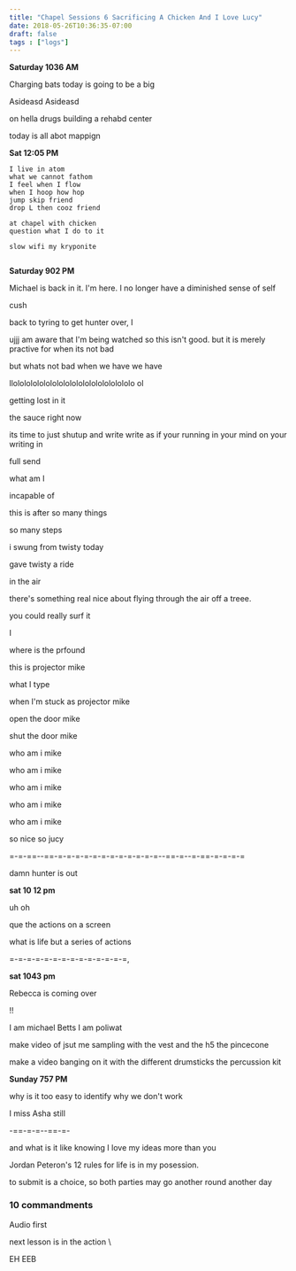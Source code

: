 ```yaml
---
title: "Chapel Sessions 6 Sacrificing A Chicken And I Love Lucy"
date: 2018-05-26T10:36:35-07:00
draft: false
tags : ["logs"]
---
```


**Saturday 1036 AM**

Charging bats today is going to be a big




Asideasd
Asideasd


on hella drugs building a rehabd center


today is all abot mappign



**Sat 12:05 PM**


```
I live in atom
what we cannot fathom
I feel when I flow
when I hoop how hop  
jump skip friend
drop L then cooz friend

at chapel with chicken
question what I do to it

slow wifi my kryponite


```


**Saturday 902 PM**

Michael is back in it. I'm here. I no longer
have a diminished sense of self

cush

back to tyring to get hunter over, I

ujjj am aware that I'm being watched so this isn't
good. but it is merely practive for when its not bad

but whats not bad
when we have
we have



llololololololololololololololololololo ol










getting lost in it

the sauce right now


its time to just shutup and write
write as if your running
in your mind
on your writing in



full send

what am I

incapable of

this is after so many things

so many steps

i swung from twisty today

gave twisty a ride

in the air

there's something real nice about flying through the air off a treee.

you could really surf it

I


where is the prfound

this is projector mike

what I type

when I'm stuck as projector mike

open the door mike

shut the door mike

who am i mike

who am i mike

who am i mike

who am i mike

who am i mike

so nice so jucy  

=-=-==--==-=-=-=-=-=-=-=-=-=-=-=-=--==-=--=-==-=-=-=-=

damn hunter is out


**sat 10 12 pm**


uh oh



que the actions on a screen

what is life
but a series of actions


=-=-=-=-=-=-=-=-=-=-=-=-=-=,


**sat 1043 pm**

Rebecca is coming over

!!

I am michael Betts
I am poliwat


make video of jsut me sampling with the vest and the h5 the pincecone

make a video banging on it with the different drumsticks the percussion kit



**Sunday 757 PM**

why is it too easy to identify why we  don't work

I miss Asha still

-==-=-=--==-=-

and what is it like knowing I love my ideas more than you



Jordan Peteron's 12 rules for life is in my posession.


to submit is a choice, so both parties may go another round another day

### 10 commandments

Audio first

next lesson is in the action
\



EH EEB
